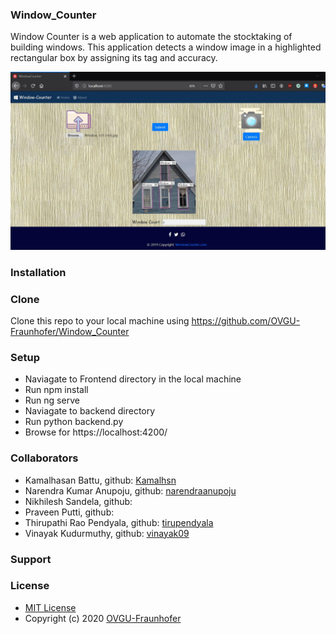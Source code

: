 ### Window_Counter
Window Counter is a web application to automate the stocktaking of building windows. This application detects a window image in a highlighted rectangular box by assigning its tag and accuracy.



![Window Counter App](app_view/integration_image.JPG)

### Installation
### Clone
Clone this repo to your local machine using https://github.com/OVGU-Fraunhofer/Window_Counter
### Setup
* Naviagate to Frontend directory in the local machine
* Run npm install
* Run ng serve
* Naviagate to backend directory
* Run python backend.py
* Browse for https://localhost:4200/
### Collaborators
* Kamalhasan Battu, github: [Kamalhsn](https://github.com/Kamalhsn)
* Narendra Kumar Anupoju, github: [narendraanupoju](https://github.com/narendraanupoju) 
* Nikhilesh Sandela, github:
* Praveen Putti, github:
* Thirupathi Rao Pendyala, github: [tirupendyala](https://github.com/tirupendyala)
* Vinayak Kudurmuthy, github: [vinayak09](https://github.com/vinayak09)
### Support
### License
* [MIT License](https://github.com/OVGU-Fraunhofer/Window_Counter/blob/master/LICENSE)
* Copyright (c) 2020 [OVGU-Fraunhofer](https://github.com/OVGU-Fraunhofer/Window_Counter)
